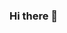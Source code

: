 ### Hi there 👋

<!--
**rrbernstein798/rrbernstein798** is a ✨ _special_ ✨ repository because its `README.md` (this file) appears on your GitHub profile.

Here are some ideas to get you started:

- 🔭 I’m currently working on ... learning a plethora of things all across the board, but the root is hacking, and how to perhaps track/ find out who may be hacking myself if it happens, and if possible.
- 🌱 I’m currently learning ... for EDUCATIONAL Purposes ONLY & to defend myself, learning about hacking.
- 👯 I’m looking to collaborate on ... Unsure yet at this point in time.
- 🤔 I’m looking for help with ... Several dozen topics, all with pretty much the same core root, but nothing at the moment specifically do I need help with as of yet.

- 💬 Ask me about ... Whether igaf or nah. 
- 📫 How to reach me: ... 55zombieswalkin@gmail.com
- 😄 Pronouns: ... Not necessary
- ⚡ Fun fact: ... From the Hoosier State
-->
